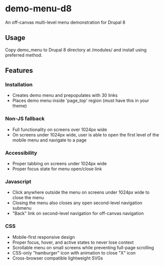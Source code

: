 # demo-menu-d8
An off-canvas multi-level menu demonstration for Drupal 8

## Usage
Copy demo_menu to Drupal 8 directory at /modules/ and install using preferred method.

## Features
### Installation
* Creates demo menu and prepopulates with 30 links
* Places demo menu inside 'page_top' region (must have this in your theme)

### Non-JS fallback
* Full functionality on screens over 1024px wide
* On screens under 1024px wide, user is able to open the first level of the mobile menu and navigate to a page

### Accessibility
* Proper tabbing on screens under 1024px wide
* Proper focus state for menu open/close link

### Javascript
* Click anywhere outside the menu on screens under 1024px wide to close the menu
* Closing the menu also closes any open second-level navigation submenu
* "Back" link on second-level navigation for off-canvas navigation

### CSS
* Mobile-first responsive design
* Proper focus, hover, and active states to never lose context
* Scrollable menu on small screens while preventing full-page scrolling
* CSS-only "hamburger" icon with animation to close "X" icon
* Cross-browser compatible lightweight SVGs
